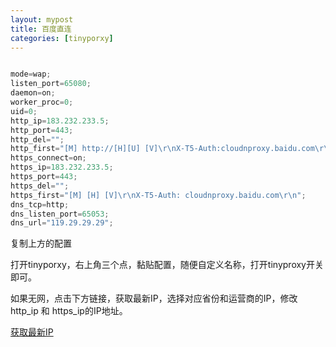 ```yaml
---
layout: mypost
title: 百度直连
categories: [tinyporxy]
---  
```


```js  

mode=wap;
listen_port=65080;
daemon=on;
worker_proc=0;
uid=0;
http_ip=183.232.233.5;
http_port=443;
http_del="";
http_first="[M] http://[H][U] [V]\r\nX-T5-Auth:cloudnproxy.baidu.com\r\n";
https_connect=on;
https_ip=183.232.233.5;
https_port=443;
https_del="";
https_first="[M] [H] [V]\r\nX-T5-Auth: cloudnproxy.baidu.com\r\n";
dns_tcp=http;
dns_listen_port=65053;
dns_url="119.29.29.29";


```  
  
复制上方的配置  
  
打开tinyporxy，右上角三个点，黏贴配置，随便自定义名称，打开tinyproxy开关即可。  
  
如果无网，点击下方链接，获取最新IP，选择对应省份和运营商的IP，修改  http_ip  和  https_ip的IP地址。  
  
[获取最新IP](https://www.itdog.cn/ping/cloudnproxy.baidu.com)
